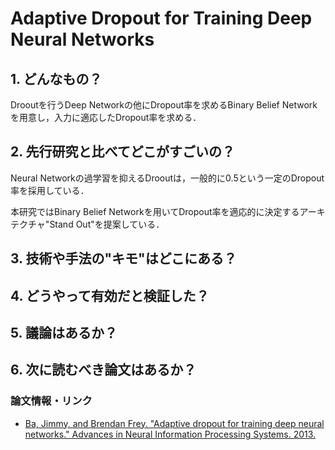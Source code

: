 # Adaptive Dropout for Training Deep Neural Networks

## 1. どんなもの？

Drooutを行うDeep Networkの他にDropout率を求めるBinary Belief Networkを用意し，入力に適応したDropout率を求める．

## 2. 先行研究と比べてどこがすごいの？

Neural Networkの過学習を抑えるDrooutは，一般的に0.5という一定のDropout率を採用している．

本研究ではBinary Belief Networkを用いてDropout率を適応的に決定するアーキテクチャ"Stand Out"を提案している．

## 3. 技術や手法の"キモ"はどこにある？

## 4. どうやって有効だと検証した？

## 5. 議論はあるか？

## 6. 次に読むべき論文はあるか？

### 論文情報・リンク

* [Ba, Jimmy, and Brendan Frey. "Adaptive dropout for training deep neural networks." Advances in Neural Information Processing Systems. 2013.](http://papers.nips.cc/paper/5032-adaptive-dropout-for-training-deep-neural-networks)
